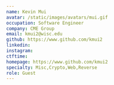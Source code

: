 ```yaml
---
name: Kevin Mui
avatar: /static/images/avatars/mui.gif
occupation: Software Engineer
company: CME Group
email: kmui2@wisc.edu
github: https://www.github.com/kmui2
linkedin:
instagram:
ctftime:
homepage: https://www.github.com/kmui2
specialty: Misc,Crypto,Web,Reverse
role: Guest
---
```

